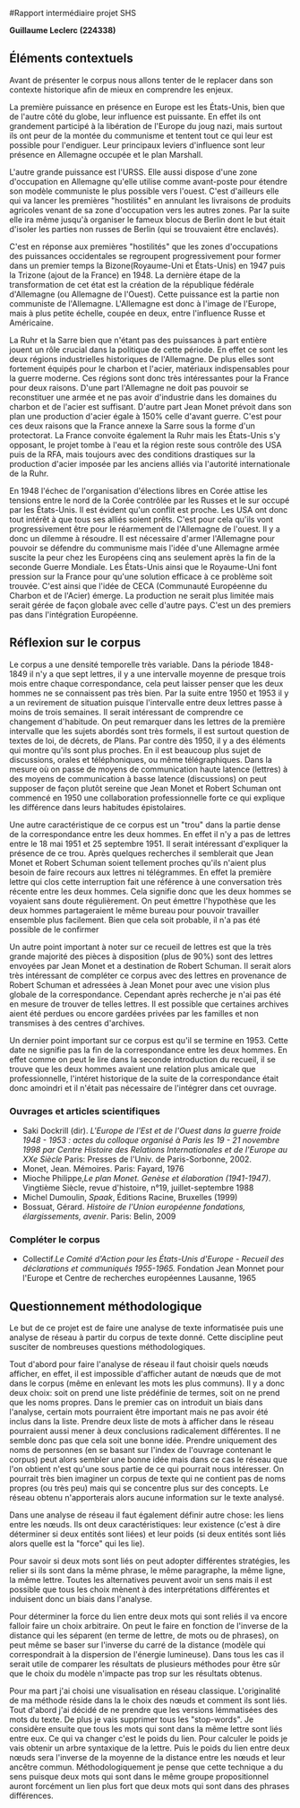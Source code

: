 #Rapport intermédiaire projet SHS

__Guillaume Leclerc (224338)__

## Éléments contextuels

Avant de présenter le corpus nous allons tenter de le replacer dans son contexte
historique afin de mieux en comprendre les enjeux.

La première puissance en présence en Europe est les États-Unis, bien que de
l'autre côté du globe, leur influence est puissante. En effet ils ont grandement
participé à la libération de l'Europe du joug nazi, mais surtout ils ont peur de
la montée du communisme et tentent tout ce qui leur est possible pour
l'endiguer. Leur principaux leviers d'influence sont leur présence en Allemagne
occupée et le plan Marshall.

L'autre grande puissance est l'URSS. Elle aussi dispose d'une zone d'occupation
en Allemagne qu'elle utilise comme avant-poste pour étendre son modèle
communiste le plus possible vers l'ouest. C'est d'ailleurs elle qui va lancer
les premières "hostilités" en annulant les livraisons de produits agricoles
venant de sa zone d'occupation vers les autres zones. Par la suite elle ira même
jusqu'à organiser le fameux blocus de Berlin dont le but était d'isoler les
parties non russes de Berlin (qui se trouvaient être enclavés).

C'est en réponse aux premières "hostilités" que les zones d'occupations des
puissances occidentales se regroupent progressivement pour former dans un
premier temps la Bizone(Royaume-Uni et États-Unis) en 1947 puis la Trizone
(ajout de la France) en 1948. La dernière étape de la transformation de cet état
est la création de la république fédérale d'Allemagne (ou Allemagne de l'Ouest).
Cette puissance est la partie non communiste de l'Allemagne. L'Allemagne est
donc à l'image de l'Europe, mais à plus petite échelle, coupée en deux, entre
l'influence Russe et Américaine.

La Ruhr et la Sarre bien que n'étant pas des puissances à part entière jouent un
rôle crucial dans la politique de cette période. En effet ce sont les deux
régions industrielles historiques de l'Allemagne. De plus elles sont fortement
équipés pour le charbon et l'acier, matériaux indispensables pour la guerre
moderne. Ces régions sont donc très intéressantes pour la France pour deux
raisons. D'une part l'Allemagne ne doit pas pouvoir se reconstituer une armée et
ne pas avoir d'industrie dans les domaines du charbon et de l'acier est
suffisant. D'autre part Jean Monet prévoit dans son plan une production d'acier
égale à 150% celle d'avant guerre. C'est pour ces deux raisons que la France
annexe la Sarre sous la forme d'un protectorat. La France convoite également la
Ruhr mais les États-Unis s'y opposant, le projet tombe à l'eau et la région
reste sous contrôle des USA puis de la RFA, mais toujours avec des conditions
drastiques sur la production d'acier imposée par les anciens alliés via
l'autorité internationale de la Ruhr.

En 1948 l'échec de l'organisation d'élections libres en Corée attise les
tensions entre le nord de la Corée contrôlée par les Russes et le sur occupé par
les États-Unis. Il est évident qu'un conflit est proche. Les USA ont donc tout
intérêt à que tous ses alliés soient prêts. C'est pour cela qu'ils vont
progressivement être pour le réarmement de l'Allemagne de l'ouest. Il y a donc
un dilemme à résoudre. Il est nécessaire d'armer l'Allemagne pour pouvoir se
défendre du communisme mais l'idée d'une Allemagne armée suscite la peur chez
les Européens cinq ans seulement après la fin de la seconde Guerre Mondiale. Les
États-Unis ainsi que le Royaume-Uni font pression sur la France pour qu'une
solution efficace à ce problème soit trouvée. C'est ainsi que l'idée de CECA
(Communauté  Européenne du Charbon et de l'Acier) émerge. La production ne serait plus
limitée mais serait gérée de façon globale avec celle d'autre pays. C'est un des
premiers pas dans l'intégration Européenne. 

## Réflexion sur le corpus

Le corpus a une densité temporelle très variable. Dans la période 1848-1849 il
n'y a que sept lettres, il y a une intervalle moyenne de presque trois mois
entre chaque correspondance, cela peut laisser penser que les deux hommes ne se
connaissent pas très bien. Par la suite entre 1950 et 1953 il y a un revirement
de situation puisque l'intervalle entre deux lettres passe à moins de trois
semaines. Il serait intéressant de comprendre ce changement
d'habitude. On peut remarquer dans les lettres de la première intervalle que les
sujets abordés sont très formels, il est surtout question de textes de loi, de
décrets, de Plans. Par contre dès 1950, il y a des éléments qui montre qu'ils
sont plus proches. En il est beaucoup plus sujet de discussions, orales et
téléphoniques, ou même télégraphiques. Dans la mesure où on passe de moyens
de communication haute latence (lettres) à des moyens de communication à basse
latence (discussions) on peut supposer de façon plutôt sereine que Jean Monet et
Robert Schuman ont commencé en 1950 une collaboration professionnelle forte ce
qui explique les différence dans leurs habitudes épistolaires.

Une autre caractéristique de ce corpus est un "trou" dans la partie dense de la
correspondance entre les deux hommes. En effet il n'y a pas de lettres entre le
18 mai 1951 et 25 septembre 1951. Il serait intéressant d'expliquer la présence
de ce trou. Après quelques recherches il semblerait que Jean Monet et Robert
Schuman soient tellement proches qu'ils n'aient plus besoin de faire recours aux
lettres ni télégrammes. En effet la première lettre qui clos cette interruption
fait une référence à une conversation très récente entre les deux hommes. Cela
signifie donc que les deux hommes se voyaient sans doute régulièrement. On peut
émettre l'hypothèse que les deux hommes partageraient le même bureau pour
pouvoir travailler ensemble plus facilement. Bien que cela soit probable, il n'a
pas été possible de le confirmer

Un autre point important à noter sur ce recueil de lettres est que la très
grande majorité des pièces à disposition (plus de 90%) sont des lettres envoyées
par Jean Monet et a destination de Robert Schuman. Il serait alors très
intéressant de compléter ce corpus avec des lettres en provenance de Robert
Schuman et adressées à Jean Monet pour avec une vision plus globale de la
correspondance. Cependant après recherche je n'ai pas été en mesure de trouver
de telles lettres. Il est possible que certaines archives aient été perdues ou
encore gardées privées par les familles et non transmises à des centres
d'archives.

Un dernier point important sur ce corpus est qu'il se termine en 1953. Cette
date ne signifie pas la fin de la correspondance entre les deux hommes. En effet
comme on peut le lire dans la seconde introduction du recueil, il se trouve que
les deux hommes avaient une relation plus amicale que professionnelle, l'intéret
historique de la suite de la correspondance était donc amoindri et il n'était
pas nécessaire de l'intégrer dans cet ouvrage.

### Ouvrages et articles scientifiques

- Saki Dockrill (dir). _L'Europe de l'Est et de l'Ouest dans la guerre froide 1948 - 1953 : actes du
  colloque organisé à Paris les 19 - 21 novembre 1998 par Centre Histoire des
  Relations Internationales et de l'Europe au XXe Siècle_ Paris: Presses de l'Univ. de Paris-Sorbonne, 2002.
- Monet, Jean. Mémoires. Paris: Fayard, 1976
- Mioche Philippe,_Le plan Monet. Genèse et élaboration (1941-1947)_. Vingtième
  Siècle, revue d'histoire, n°19, juillet-septembre 1988
- Michel Dumoulin, _Spaak_, Éditions Racine, Bruxelles (1999)
- Bossuat, Gérard. _Histoire de l'Union européenne fondations, élargissements,
  avenir_. Paris: Belin, 2009

### Compléter le corpus

- Collectif._Le Comité d'Action pour les États-Unis d'Europe - Recueil des déclarations et communiqués 1955-1965._ Fondation Jean Monnet pour l'Europe et Centre de recherches européennes Lausanne, 1965

## Questionnement méthodologique

Le but de ce projet est de faire une analyse de texte informatisée puis une
analyse de réseau à partir du corpus de texte donné. Cette discipline peut
susciter de nombreuses questions méthodologiques.

Tout d'abord pour faire l'analyse de réseau il faut choisir quels nœuds
afficher, en effet, il est impossible d'afficher autant de nœuds que de mot dans
le corpus (même en enlevant les mots les plus communs). Il y a donc deux choix:
soit on prend une liste prédéfinie de termes, soit on ne prend que les noms
propres. Dans le premier cas on introduit un biais dans l'analyse, certain mots
pourraient être important mais ne pas avoir été inclus dans la liste. Prendre
deux liste de mots à afficher dans le réseau pourraient aussi mener à deux
conclusions radicalement différentes. Il ne semble donc pas que cela soit une
bonne idée. Prendre uniquement des noms de personnes (en se basant sur l'index
de l'ouvrage contenant le corpus) peut alors sembler une bonne idée mais dans ce
cas le réseau que l'on obtient n'est qu'une sous partie de ce qui pourrait nous
intéresser. On pourrait très bien imaginer un corpus de texte qui ne contient
pas de noms propres (ou très peu) mais qui se concentre plus sur des concepts.
Le réseau obtenu n'apporterais alors aucune information sur le texte analysé.

Dans une analyse de réseau il faut également définir autre chose: les liens
entre les nœuds. Ils ont deux caractéristiques: leur existence (c'est à dire
déterminer si deux entités sont liées) et leur poids (si deux entités sont liés
alors quelle est la "force" qui les lie). 

Pour savoir si deux mots sont liés on peut adopter différentes stratégies, les
relier si ils sont dans la même phrase, le même paragraphe, la même ligne, la
même lettre. Toutes les alternatives peuvent avoir un sens mais il est possible
que tous les choix mènent à des interprétations différentes et induisent donc un
biais dans l'analyse.

Pour déterminer la force du lien entre deux mots qui sont reliés il va encore
falloir faire un choix arbitraire. On peut le faire en fonction de l'inverse de
la distance qui les séparent (en terme de lettre, de mots ou de phrases), on
peut même se baser sur l'inverse du carré de la distance (modèle qui
correspondrait à la dispersion de l'énergie lumineuse). Dans tous les cas il
serait utile de comparer les résultats de plusieurs méthodes pour être sûr que
le choix du modèle n'impacte pas trop sur les résultats obtenus.

Pour ma part j'ai choisi une visualisation en réseau classique. L'originalité de
ma méthode réside dans la le choix des nœuds et comment ils sont liés. Tout
d'abord j'ai décidé de ne prendre que les versions lémmatisées des mots du
texte. De plus je vais supprimer tous les "stop-words". Je considère ensuite que
tous les mots qui sont dans la même lettre sont liés entre eux. Ce qui va
changer c'est le poids du lien. Pour calculer le poids je vais obtenir un arbre
syntaxique de la lettre. Puis le poids du lien entre deux nœuds sera l'inverse
de la moyenne de la distance entre les nœuds et leur ancêtre commun.
Méthodologiquement je pense que cette technique a du sens puisque deux mots qui
sont dans le même groupe propositionnel auront forcément un lien plus fort que
deux mots qui sont dans des phrases différences.
